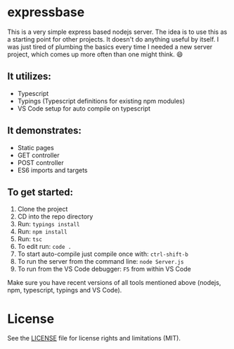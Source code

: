 # expressbase
This is a very simple express based nodejs server.  The 
idea is to use this as a starting point for other projects.  It doesn't do anything
useful by itself.  I was just tired of plumbing the basics every time I needed
a new server project, which comes up more often than one might think. :smile:

## It utilizes:
* Typescript
* Typings (Typescript definitions for existing npm modules)
* VS Code setup for auto compile on typescript

## It demonstrates:
* Static pages
* GET controller
* POST controller
* ES6 imports and targets

## To get started:
1. Clone the project
2. CD into the repo directory
3. Run: `typings install`
4. Run: `npm install`
5. Run: `tsc`
6. To edit run: `code .`
7. To start auto-compile just compile once with: `ctrl-shift-b`
8. To run the server from the command line: `node Server.js`
9. To run from the VS Code debugger: `F5` from within VS Code

Make sure you have recent versions of all tools mentioned above
(nodejs, npm, typescript, typings and VS Code).

# License
See the [LICENSE](LICENSE.md) file for license rights and limitations (MIT).
